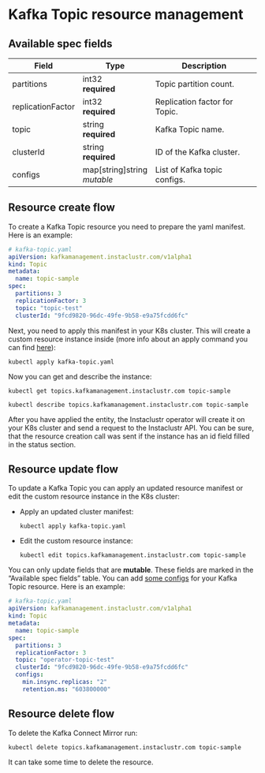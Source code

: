 # Kafka Topic resource management

## Available spec fields

| Field                         | Type                               | Description                    |
|-------------------------------|------------------------------------|--------------------------------|
| partitions                    | int32 <br /> **required**          | Topic partition count.         |
| replicationFactor             | int32 <br /> **required**          | Replication factor for Topic.  |
| topic                         | string <br /> **required**         | Kafka Topic name.              |
| clusterId                     | string <br /> **required**         | ID of the Kafka cluster.       |
| configs                       | map[string]string <br /> _mutable_ | List of Kafka topic configs.   |

## Resource create flow
To create a Kafka Topic resource you need to prepare the yaml manifest. Here is an example:
```yaml
# kafka-topic.yaml
apiVersion: kafkamanagement.instaclustr.com/v1alpha1
kind: Topic
metadata:
  name: topic-sample
spec:
  partitions: 3
  replicationFactor: 3
  topic: "topic-test"
  clusterId: "9fcd9820-96dc-49fe-9b58-e9a75fcdd6fc"
```

Next, you need to apply this manifest in your K8s cluster. This will create a custom resource instance inside (more info about an apply command you can find [here](https://kubernetes.io/docs/reference/generated/kubectl/kubectl-commands#apply)):

```console
kubectl apply kafka-topic.yaml
```

Now you can get and describe the instance:

```console
kubectl get topics.kafkamanagement.instaclustr.com topic-sample
```
```console
kubectl describe topics.kafkamanagement.instaclustr.com topic-sample
```

After you have applied the entity, the Instaclustr operator will create it on your K8s cluster and send a request to the Instaclustr API. You can be sure, that the resource creation call was sent if the instance has an id field filled in the status section.

## Resource update flow

To update a Kafka Topic you can apply an updated resource manifest or edit the custom resource instance in the K8s cluster:
* Apply an updated cluster manifest:
    ```console
    kubectl apply kafka-topic.yaml
    ```
* Edit the custom resource instance:
    ```console
    kubectl edit topics.kafkamanagement.instaclustr.com topic-sample
    ```
You can only update fields that are **mutable**. These fields are marked in the “Available spec fields” table.
You can add [some configs](https://kafka.apache.org/23/documentation.html#topicconfigs) for your Kafka Topic resource. Here is an example:
```yaml
# kafka-topic.yaml
apiVersion: kafkamanagement.instaclustr.com/v1alpha1
kind: Topic
metadata:
  name: topic-sample
spec:
  partitions: 3
  replicationFactor: 3
  topic: "operator-topic-test"
  clusterId: "9fcd9820-96dc-49fe-9b58-e9a75fcdd6fc"
  configs:
    min.insync.replicas: "2"
    retention.ms: "603800000"
```

## Resource delete flow

To delete the Kafka Connect Mirror run:
```console
kubectl delete topics.kafkamanagement.instaclustr.com topic-sample
```

It can take some time to delete the resource.
